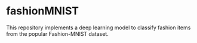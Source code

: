 # fashionMNIST
This repository implements a deep learning model to classify fashion items from the popular Fashion-MNIST dataset.  
